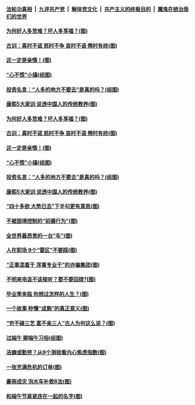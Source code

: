 ####  [法轮功真相](../../../../basic/blob/master/README.md?t=06290802) &nbsp;|&nbsp; [九评共产党](../../../../9ping.md/blob/master/README.md?t=06290802) &nbsp;|&nbsp; [解体党文化](../../../../jtdwh.md/blob/master/README.md?t=06290802)  &nbsp;|&nbsp; [共产主义的终极目的](../../../../gczydzjmd.md/blob/master/README.md?t=06290802) &nbsp;|&nbsp; [魔鬼在统治我们的世界](../../../../mgztzwmdsj.md/blob/master/README.md?t=06290802) 

#### [为何好人多苦难？坏人多享福？(图)](../pages/p8/937938.md?t=06290802) 

#### [古训：喜时不诺 怒时不争 哀时不语 倦时有终(图)](../pages/p8/937482.md?t=06290802) 

#### [这一定是亲情！(图)](../pages/p8/937905.md?t=06290802) 

#### [“心不慌”小镇(组图)](../pages/p8/937484.md?t=06290802) 

#### [投资名言：“人多的地方不要去”是真的吗？(组图)](../pages/p8/937855.md?t=06290802) 

#### [康熙5大家训 说透中国人的传统教养(图)](../pages/p8/937696.md?t=06290802) 

#### [为何好人多苦难？坏人多享福？(图)](../pages/p8/937938.md?t=06290802) 

#### [古训：喜时不诺 怒时不争 哀时不语 倦时有终(图)](../pages/p8/937482.md?t=06290802) 

#### [这一定是亲情！(图)](../pages/p8/937905.md?t=06290802) 

#### [“心不慌”小镇(组图)](../pages/p8/937484.md?t=06290802) 

#### [投资名言：“人多的地方不要去”是真的吗？(组图)](../pages/p8/937855.md?t=06290802) 

#### [康熙5大家训 说透中国人的传统教养(图)](../pages/p8/937696.md?t=06290802) 

#### [“四十多欲 大势已去”下半句更有意思(图)](../pages/p8/937811.md?t=06290802) 

#### [不被困境控制的“前摄行为”(图)](../pages/p8/937145.md?t=06290802) 

#### [全世界最昂贵的一台“车”(图)](../pages/p8/937477.md?t=06290802) 

#### [人在职场 9个“雷区”不要踩(图)](../pages/p8/937766.md?t=06290802) 

#### [“正事混着干 浑事专业干”的诈骗集团(图)](../pages/p8/937732.md?t=06290802) 

#### [不明来电该不该接听？要不要回拨?(图)](../pages/p8/936929.md?t=06290802) 

#### [毕业季来临 你想过怎样的人生？(图)](../pages/p8/937661.md?t=06290802) 

#### [一个故事 秒懂“成熟”的真正意义(图)](../pages/p8/936405.md?t=06290802) 

#### [“穷不碰三艺 富不亲三人”古人为何这么说？(图)](../pages/p8/937602.md?t=06290802) 

#### [过端午 聊端午习俗(组图)](../pages/p8/937246.md?t=06290802) 

#### [洁癖或勤劳？从9个测验看内心焦虑指数(图)](../pages/p8/937558.md?t=06290802) 

#### [一张充满危机的订单(图)](../pages/p8/936981.md?t=06290802) 

#### [豪雨成灾 泡水车补救8法(图)](../pages/p8/937526.md?t=06290802) 

#### [和端午节紧紧连在一起的名字(图)](../pages/p8/937448.md?t=06290802) 


